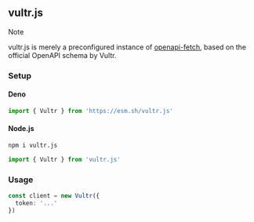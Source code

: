 ## vultr.js

> [!NOTE]  
> vultr.js is merely a preconfigured instance of [openapi-fetch](https://github.com/drwpow/openapi-typescript/tree/main/packages/openapi-fetch), based on the official OpenAPI schema by Vultr.

### Setup

#### Deno

```ts
import { Vultr } from 'https://esm.sh/vultr.js'
```

#### Node.js

```bash
npm i vultr.js
```

```ts
import { Vultr } from 'vultr.js'
```

### Usage

```ts
const client = new Vultr({
  token: '...'
})
```
